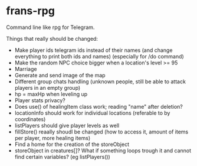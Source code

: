 # frans-rpg
Command line like rpg for Telegram.

Things that really should be changed:
- Make player ids telegram ids instead of their names (and change everything to print both ids and names) (especially for /do command)
- Make the random NPC choice bigger when a location's level >= 95
- Marriage
- Generate and send image of the map
- Different group chats handling (unknown people, still be able to attack players in an empty group)
- hp = maxHp when leveling up
- Player stats privacy?
- Does use() of healingItem class work; reading "name" after deletion?
- locationInfo should work for individual locations (referable to by coordinates)
- listPlayers should give player levels as well
- fillStore() reaally shoudl be changed (how to access it, amount of items per player, more healing items)
- Find a home for the creation of the storeObject
- storeObject in creatures[]? What if something loops trough it and cannot find certain variables? (eg listPlayers()) 